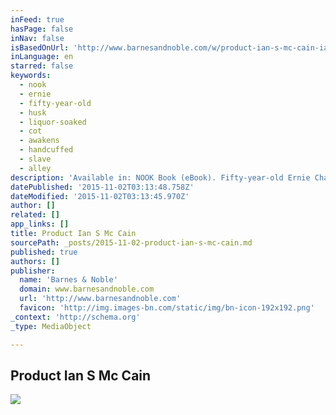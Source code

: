 ```yaml
---
inFeed: true
hasPage: false
inNav: false
isBasedOnUrl: 'http://www.barnesandnoble.com/w/product-ian-s-mc-cain-ian-mccain/1117014061'
inLanguage: en
starred: false
keywords:
  - nook
  - ernie
  - fifty-year-old
  - husk
  - liquor-soaked
  - cot
  - awakens
  - handcuffed
  - slave
  - alley
description: 'Available in: NOOK Book (eBook). Fifty-year-old Ernie Chase is just another liquor-soaked husk wandering the streets of New York City looking for his next'
datePublished: '2015-11-02T03:13:48.758Z'
dateModified: '2015-11-02T03:13:45.970Z'
author: []
related: []
app_links: []
title: Product Ian S Mc Cain
sourcePath: _posts/2015-11-02-product-ian-s-mc-cain.md
published: true
authors: []
publisher:
  name: 'Barnes & Noble'
  domain: www.barnesandnoble.com
  url: 'http://www.barnesandnoble.com'
  favicon: 'http://img.images-bn.com/static/img/bn-icon-192x192.png'
_context: 'http://schema.org'
_type: MediaObject

---
```

<article style=""><h1>Product Ian S Mc Cain</h1><img src="http://prodimage.images-bn.com/pimages/2940148469094_p0_v1_s118x184.jpg" /></article>